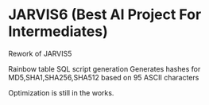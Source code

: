 # JARVIS6 (Best AI Project For Intermediates)
Rework of JARVIS5

Rainbow table SQL script generation
Generates hashes for MD5,SHA1,SHA256,SHA512 based on 95 ASCII characters

Optimization is still in the works. 
